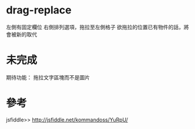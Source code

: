 # drag-replace

左側有固定欄位
右側排列選項，拖拉至左側格子
欲拖拉的位置已有物件的話，將會被新的取代

# 未完成
期待功能： 拖拉文字區塊而不是圖片

# 參考
jsfiddle>> http://jsfiddle.net/kommandoss/YuRpU/

